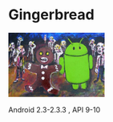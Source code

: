 # Gingerbread

<img alt="Plat Logo" height="128" src="src/main/res/drawable/g_platlogo.jpg"/>

Android 2.3-2.3.3 , API 9-10
